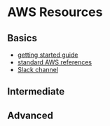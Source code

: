 # AWS Resources

## Basics
* [getting started guide](http://docs.aws.amazon.com/AWSEC2/latest/UserGuide/EC2_GetStarted.html)
* [standard AWS references](https://aws.amazon.com/documentation/)
* [Slack channel](https://og-aws-slack.lexikon.io/)

## Intermediate

## Advanced
